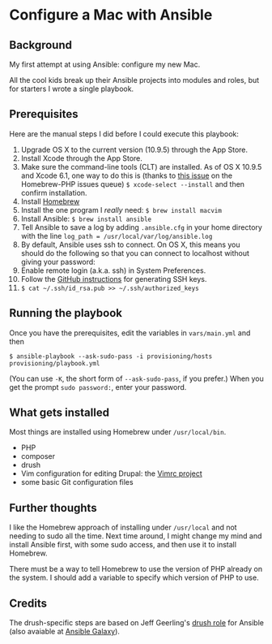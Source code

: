 # Configure a Mac with Ansible

## Background

My first attempt at using Ansible:  configure my new Mac.

All the cool kids break up their Ansible projects into modules and roles, but for starters I wrote a single playbook.

## Prerequisites

Here are the manual steps I did before I could execute this playbook:

1. Upgrade OS X to the current version (10.9.5) through the App Store.
2. Install Xcode through the App Store.
3. Make sure the command-line tools (CLT) are installed.  As of OS X 10.9.5
   and Xcode 6.1, one way to do this is (thanks to
   [this issue](https://github.com/Homebrew/homebrew-php/issues/241)
   on the Homebrew-PHP issues queue)
   `$ xcode-select --install`
   and then confirm installation.
4. Install [Homebrew](http://brew.sh/)
5. Install the one program I *really* need:  `$ brew install macvim`
6. Install Ansible:  `$ brew install ansible`
7. Tell Ansible to save a log by adding `.ansible.cfg` in your home directory
   with the line
   `log_path = /usr/local/var/log/ansible.log`
8. By default, Ansible uses ssh to connect.  On OS X, this means you should do
   the following so that you can connect to localhost without giving your
   password:
  1. Enable remote login (a.k.a. ssh) in System Preferences.
  2. Follow the
     [GitHub instructions](https://help.github.com/articles/generating-ssh-keys/)
     for generating SSH keys.
  3. `$ cat ~/.ssh/id_rsa.pub >> ~/.ssh/authorized_keys`

## Running the playbook

Once you have the prerequisites, edit the variables in `vars/main.yml` and
then

    $ ansible-playbook --ask-sudo-pass -i provisioning/hosts provisioning/playbook.yml

(You can use `-K`, the short form of `--ask-sudo-pass`, if you prefer.)  When you get the prompt `sudo password:`, enter your password.

## What gets installed

Most things are installed using Homebrew under `/usr/local/bin`.

- PHP
- composer
- drush
- Vim configuration for editing Drupal:  the
  [Vimrc project](https://drupal.org/project/vimrc)
- some basic Git configuration files

## Further thoughts

I like the Homebrew approach of installing under `/usr/local` and not needing
to sudo all the time.  Next time around, I might change my mind and install
Ansible first, with some sudo access, and then use it to install Homebrew.

There must be a way to tell Homebrew to use the version of PHP already on
the system.  I should add a variable to specify which version of PHP to use.

## Credits

The drush-specific steps are based on Jeff Geerling's
[drush role](https://github.com/geerlingguy/ansible-role-drush)
for Ansible (also avaiable at
[Ansible Galaxy](https://galaxy.ansible.com/list#/roles/433)).
